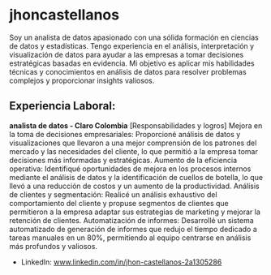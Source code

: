 # jhoncastellanos
Soy un analista de datos apasionado con una sólida formación en ciencias de datos y estadísticas. Tengo experiencia en el análisis, interpretación y visualización de datos para ayudar a las empresas a tomar decisiones estratégicas basadas en evidencia. Mi objetivo es aplicar mis habilidades técnicas y conocimientos en análisis de datos para resolver problemas complejos y proporcionar insights valiosos.

## Experiencia Laboral:
**analista de datos - Claro Colombia**
[Responsabilidades y logros]
Mejora en la toma de decisiones empresariales: Proporcioné análisis de datos y visualizaciones que llevaron a una mejor comprensión de los patrones del mercado y las necesidades del cliente, lo que permitió a la empresa tomar decisiones más informadas y estratégicas.
Aumento de la eficiencia operativa: Identifiqué oportunidades de mejora en los procesos internos mediante el análisis de datos y la identificación de cuellos de botella, lo que llevó a una reducción de costos y un aumento de la productividad.
Análisis de clientes y segmentación: Realicé un análisis exhaustivo del comportamiento del cliente y propuse segmentos de clientes que permitieron a la empresa adaptar sus estrategias de marketing y mejorar la retención de clientes.
Automatización de informes: Desarrollé un sistema automatizado de generación de informes que redujo el tiempo dedicado a tareas manuales en un 80%, permitiendo al equipo centrarse en análisis más profundos y valiosos.

- LinkedIn: www.linkedin.com/in/jhon-castellanos-2a1305286
